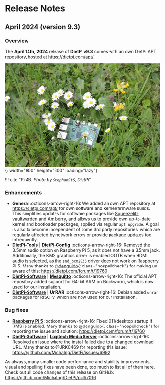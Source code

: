 # Release Notes

## April 2024 (version 9.3)

### Overview

The **April 14th, 2024** release of **DietPi v9.3** comes with an own DietPi APT repository, hosted at <https://dietpi.com/apt/>.

![Raspberry Pi 4 with daisies](../assets/images/dietpi-release-v9_03.jpg){: width="800" height="600" loading="lazy"}

!!! cite "Pi 4B. *Photo by `StephanStS`, DietPi*"

### Enhancements

- **General** :octicons-arrow-right-16: We added an own APT repository at <https://dietpi.com/apt/> for own software and kernel/firmware builds. This simplifies updates for software packages like [Squeezelite](../software/media.md#squeezelite), [vaultwarden](../software/cloud.md#vaultwarden) and [Amiberry](../software/gaming.md#amiberry), and allows us to provide own up-to-date kernel and bootloader packages, applied via regular `apt upgrade`. A goal is also to become independent of some 3rd party repositories, which are regularly affected by network errors or provide package updates too infrequently.
- [**DietPi-Tools**](../dietpi_tools.md) | [**DietPi-Config**](../dietpi_tools/system_configuration.md#dietpi-config) :octicons-arrow-right-16: Removed the 3.5mm audio option on Raspberry Pi 5, as it does not have a 3.5mm jack. Additionally, the KMS graphics driver is enabled OOTB when HDMI audio is selected, as the `snd_bcm2835` driver does not work on Raspberry Pi 5. Many thanks to [@denguido](https://dietpi.com/forum/u/denguido){: class="nospellcheck"} for making us aware of this: <https://dietpi.com/forum/t/19760>
- [**DietPi-Software**](../dietpi_tools/software_installation.md#dietpi-software) | [**Mosquitto**](../software/hardware_projects.md#mosquitto) :octicons-arrow-right-16: The official APT repository added support for 64-bit ARM on Bookworm, which is now used for our installation.
- [**DietPi-Software**](../dietpi_tools/software_installation.md#dietpi-software) | **UnRAR** :octicons-arrow-right-16: Debian added `unrar` packages for RISC-V, which are now used for our installation.

### Bug fixes

- [**Raspberry Pi 5**](../hardware.md#raspberry-pi) :octicons-arrow-right-16: Fixed X11/desktop startup if KMS is enabled. Many thanks to [@denguido](https://dietpi.com/forum/u/denguido){: class="nospellcheck"} for reporting the issue and solution: <https://dietpi.com/forum/t/19760>
- [**DietPi-Software**](../dietpi_tools/software_installation.md#dietpi-software) | [**Logitech Media Server**](../software/media.md#logitech-media-server) :octicons-arrow-right-16: Resolved an issue where the install failed due to a changed download URL. Many thanks to @JRK0469 for reporting this issue: <https://github.com/MichaIng/DietPi/issues/6992>

As always, many smaller code performance and stability improvements, visual and spelling fixes have been done, too much to list all of them here. Check out all code changes of this release on GitHub: <https://github.com/MichaIng/DietPi/pull/7016>
